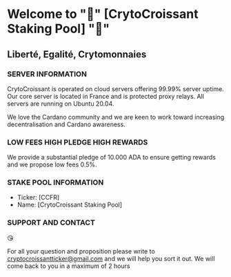 # Welcome to ":croissant:" [CrytoCroissant Staking Pool] ":croissant:"

## Liberté, Egalité, Crytomonnaies

### SERVER INFORMATION
CrytoCroissant is operated on cloud servers offering 99.99% server uptime. 
Our core server is located in France and is protected proxy relays.
All servers are running on Ubuntu 20.04. 

We love the Cardano community and we are keen to work toward increasing decentralisation and Cardano awareness.

### LOW FEES HIGH PLEDGE HIGH REWARDS

We provide a substantial pledge of 10.000 ADA to ensure getting rewards and we propose low fees 0.5%.

### STAKE POOL INFORMATION

- Ticker: [CCFR]
- Name: [CrytoCroissant Staking Pool]

### SUPPORT AND CONTACT 
:kissing_heart:

For all your question and proposition please write to cryptocroissantticker@gmail.com and we will help you sort it out. We will come back to you in a maximum of 2 hours
